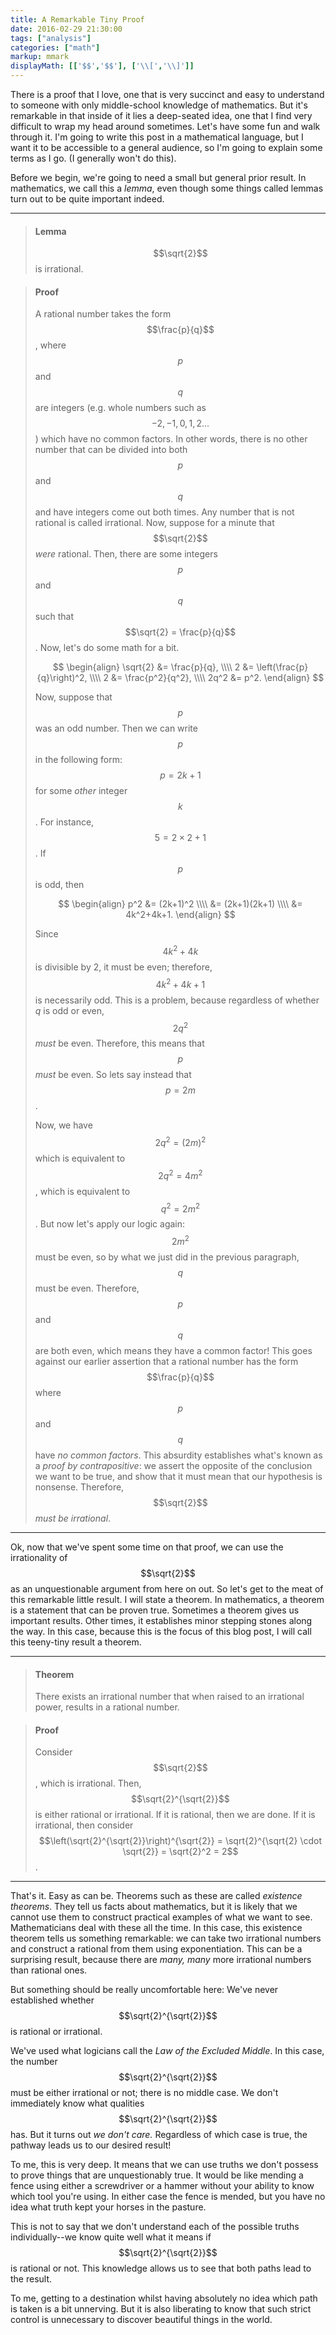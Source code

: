 ```yaml
---
title: A Remarkable Tiny Proof
date: 2016-02-29 21:30:00
tags: ["analysis"]
categories: ["math"]
markup: mmark
displayMath: [['$$','$$'], ['\\[','\\]']]
---
```


There is a proof that I love, one that is very succinct and easy to understand to someone with only middle-school knowledge of mathematics. But it's remarkable in that inside of it lies a deep-seated idea, one that I find very difficult to wrap my head around sometimes. Let's have some fun and walk through it. I'm going to write this post in a mathematical language, but I want it to be accessible to a general audience, so I'm going to explain some terms as I go. (I generally won't do this).

<!--more-->

Before we begin, we're going to need a small but general prior result. In mathematics, we call this a *lemma*, even though some things called lemmas turn out to be quite important indeed.

---
> #### Lemma
> $$\sqrt{2}$$ is irrational.

> #### Proof
> A rational number takes the form $$\frac{p}{q}$$, where $$p$$ and $$q$$ are integers (e.g. whole numbers such as $$-2,-1,0,1,2...$$) which have no common factors. In other words, there is no other number that can be divided into both $$p$$ and $$q$$ and have integers come out both times. Any number that is not rational is called irrational. Now, suppose for a minute that $$\sqrt{2}$$ _were_ rational. Then, there are some integers $$p$$ and $$q$$ such that $$\sqrt{2} = \frac{p}{q}$$. Now, let's do some math for a bit.
>
>$$
\begin{align}
\sqrt{2} &= \frac{p}{q}, \\\\
2 &= \left(\frac{p}{q}\right)^2, \\\\
2 &= \frac{p^2}{q^2}, \\\\
2q^2 &= p^2.
\end{align}
$$
>
> Now, suppose that $$p$$ was an odd number. Then we can write $$p$$ in the following form: $$p = 2k+1$$ for some _other_ integer $$k$$. For instance, $$5 = 2\times 2 + 1$$. If $$p$$ is odd, then 
>
>$$
\begin{align}
p^2 &= (2k+1)^2 \\\\
 &= (2k+1)(2k+1) \\\\
 &= 4k^2+4k+1.
\end{align}
$$
>
> Since $$4k^2+4k$$ is divisible by 2, it must be even; therefore, $$4k^2+4k+1$$ is necessarily odd. This is a problem, because regardless of whether $q$ is odd or even, $$2q^2$$ _must_ be even. Therefore, this means that $$p$$ _must_ be even. So lets say instead that $$p=2m$$.  
> 
> Now, we have $$2q^2 = (2m)^2$$ which is equivalent to $$2q^2 = 4m^2$$, which is equivalent to $$q^2 = 2m^2$$. But now let's apply our logic again: $$2m^2$$ must be even, so by what we just did in the previous paragraph, $$q$$ must be even. Therefore, $$p$$ and $$q$$ are both even, which means they have a common factor! This goes against our earlier assertion that a rational number has the form $$\frac{p}{q}$$ where $$p$$ and $$q$$ have _no common factors_. This absurdity establishes what's known as a _proof by contrapositive_: we assert the opposite of the conclusion we want to be true, and show that it must mean that our hypothesis is nonsense. Therefore, $$\sqrt{2}$$ _must be irrational_.

---

Ok, now that we've spent some time on that proof, we can use the irrationality of $$\sqrt{2}$$ as an unquestionable argument from here on out. So let's get to the meat of this remarkable little result. I will state a theorem. In mathematics, a theorem is a statement that can be proven true. Sometimes a theorem gives us important results. Other times, it establishes minor stepping stones along the way. In this case, because this is the focus of this blog post, I will call this teeny-tiny result a theorem.

---

> #### Theorem
> There exists an irrational number that when raised to an irrational power, results in a rational number.

> #### Proof
> Consider $$\sqrt{2}$$, which is irrational. Then, $$\sqrt{2}^{\sqrt{2}}$$ is either rational or irrational. If it is rational, then we are done. If it is irrational, then consider $$\left(\sqrt{2}^{\sqrt{2}}\right)^{\sqrt{2}} = \sqrt{2}^{\sqrt{2} \cdot \sqrt{2}} = \sqrt{2}^2 = 2$$.

---

That's it. Easy as can be. Theorems such as these are called _existence theorems_. They tell us facts about mathematics, but it is likely that we cannot use them to construct practical examples of what we want to see. Mathematicians deal with these all the time. In this case, this existence theorem tells us something remarkable: we can take two irrational numbers and construct a rational from them using exponentiation. This can be a surprising result, because there are _many, many_ more irrational numbers than rational ones.

But something should be really uncomfortable here: We've never established whether $$\sqrt{2}^{\sqrt{2}}$$ is rational or irrational.

We've used what logicians call the _Law of the Excluded Middle_. In this case, the number $$\sqrt{2}^{\sqrt{2}}$$ must be either irrational or not; there is no middle case. We don't immediately know what qualities $$\sqrt{2}^{\sqrt{2}}$$ has. But it turns out _we don't care._ Regardless of which case is true, the pathway leads us to our desired result!

To me, this is very deep. It means that we can use truths we don't possess to prove things that are unquestionably true. It would be like mending a fence using either a screwdriver or a hammer without your ability to know which tool you're using. In either case the fence is mended, but you have no idea what truth kept your horses in the pasture.

This is not to say that we don't understand each of the possible truths individually--we know quite well what it means if $$\sqrt{2}^{\sqrt{2}}$$ is rational or not. This knowledge allows us to see that both paths lead to the result.

To me, getting to a destination whilst having absolutely no idea which path is taken is a bit unnerving. But it is also liberating to know that such strict control is unnecessary to discover beautiful things in the world.
